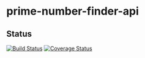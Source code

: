 # prime-number-finder-api
## Status
[![Build Status](https://app.travis-ci.com/praveenD3veloper/prime-number-finder-api.svg?branch=feature/mvp)](https://app.travis-ci.com/github/praveenD3veloper/prime-number-finder-api) [![Coverage Status](https://coveralls.io/repos/github/praveenD3veloper/prime-number-finder-api/badge.svg?branch=main)](https://coveralls.io/github/praveenD3veloper/prime-number-finder-api?branch=main)
